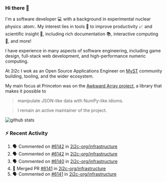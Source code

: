 ### Hi there 👋 

I'm a software developer 💻 with a background in experimental nuclear physics :atom:. My interest lies in tools :wrench: to improve productivity :chart_with_upwards_trend: and scientific insight :telescope:, including rich documentation 📚, interactive computing 🧮, and more! 

I have experience in many aspects of software engineering, including game design, full-stack web development, and high-performance numeric computing. 

At 2i2c I wok as an Open Source Applications Engineer on [MyST](https://github.com/jupyter-book/mystmd) community building, tooling, and the wider ecosystem. 

My main focus at Princeton was on the [Awkward Array project](awkward-array.org/), a library that makes it possible to 
> manipulate JSON-like data with NumPy-like idioms.

> I remain an active maintainer of the project. 

![github stats](https://github-readme-stats.vercel.app/api?username=agoose77&show_icons=true&hide_rank=true&hide_title=true&bg_color=30,e76445,904e95&text_color=efe3ec&icon_color=efe3ec)
<!--
**agoose77/agoose77** is a ✨ _special_ ✨ repository because its `README.md` (this file) appears on your GitHub profile.

Here are some ideas to get you started:

- 🔭 I’m currently working on ...
- 🌱 I’m currently learning ...
- 👯 I’m looking to collaborate on ...
- 🤔 I’m looking for help with ...
- 💬 Ask me about ...
- 📫 How to reach me: ...
- 😄 Pronouns: ...
- ⚡ Fun fact: ...
-->

### :zap: Recent Activity

<!--START_SECTION:activity-->
1. 🗣 Commented on [#6142](https://github.com/2i2c-org/infrastructure/pull/6142#issuecomment-2920109648) in [2i2c-org/infrastructure](https://github.com/2i2c-org/infrastructure)
2. 🗣 Commented on [#6142](https://github.com/2i2c-org/infrastructure/pull/6142#issuecomment-2919879556) in [2i2c-org/infrastructure](https://github.com/2i2c-org/infrastructure)
3. 🗣 Commented on [#6140](https://github.com/2i2c-org/infrastructure/issues/6140#issuecomment-2919786830) in [2i2c-org/infrastructure](https://github.com/2i2c-org/infrastructure)
4. 🎉 Merged PR [#6141](https://github.com/2i2c-org/infrastructure/pull/6141) in [2i2c-org/infrastructure](https://github.com/2i2c-org/infrastructure)
5. 🗣 Commented on [#6141](https://github.com/2i2c-org/infrastructure/pull/6141#issuecomment-2918901296) in [2i2c-org/infrastructure](https://github.com/2i2c-org/infrastructure)
<!--END_SECTION:activity-->
